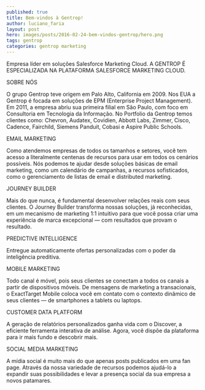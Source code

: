 ```yaml
---
published: true
title: Bem-vindos à Gentrop!
author: luciano_faria
layout: post
hero: images/posts/2016-02-24-bem-vindos-gentrop/hero.png
tags: gentrop
categories: gentrop marketing
---
```

Empresa líder em soluções Salesforce Marketing Cloud.
A GENTROP É ESPECIALIZADA NA PLATAFORMA SALESFORCE MARKETING CLOUD.
<!--more-->
SOBRE NÓS

O grupo Gentrop teve origem em Palo Alto, California em 2009. Nos EUA a Gentrop é focada em soluções de EPM (Enterprise Project Management). Em 2011, a empresa abriu sua primeira filial em São Paulo, com foco em Consultoria em Tecnologia da Informação. No Portfolio da Gentrop temos clientes como: Chevron, Audatex, Covidien, Abbott Labs, Zimmer, Cisco, Cadence, Fairchild, Siemens Panduit, Cobasi e Aspire Public Schools.

EMAIL MARKETING

Como atendemos empresas de todos os tamanhos e setores, você tem acesso a literalmente centenas de recursos para usar em todos os cenários possíveis. Nós podemos te ajudar desde soluções básicas de email marketing, como um calendário de campanhas, a recursos sofisticados, como o gerenciamento de listas de email e distributed marketing.

JOURNEY BUILDER

Mais do que nunca, é fundamental desenvolver relações reais com seus clientes. O Journey Builder transforma nossas soluções, já reconhecidas, em um mecanismo de marketing 1:1 intuitivo para que você possa criar uma experiência de marca excepcional — com resultados que provam o resultado.

PREDICTIVE INTELLIGENCE

Entregue automaticamente ofertas personalizadas com o poder da inteligência preditiva.

MOBILE MARKETING

Todo canal é móvel, pois seus clientes se conectam a todos os canais a partir de dispositivos móveis. De mensagens de marketing a transacionais, o ExactTarget Mobile coloca você em contato com o contexto dinâmico de seus clientes — de smartphones a tablets ou laptops.

CUSTOMER DATA PLATFORM

A geração de relatórios personalizados ganha vida com o Discover, a eficiente ferramenta interativa de análise. Agora, você dispõe da plataforma para ir mais fundo e descobrir mais.

SOCIAL MEDIA MARKETING

A mídia social é muito mais do que apenas posts publicados em uma fan page. Através da nossa variedade de recursos podemos ajudá-lo a expandir suas possibilidades e levar a presença social da sua empresa a novos patamares.